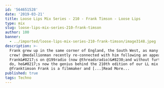 ```yaml
---
id: '564651528'
date: '2019-03-21'
title: Loose Lips Mix Series - 210 - Frank Timson - Loose Lips
type: mix
slug: loose-lips-mix-series-210-frank-timson
author: 100
banner:
  - ../imported/loose-lips-mix-series-210-frank-timson/image3148.jpeg
description: >-
  Frank grew up in the same corner of England, the South West, as many of the LL
  crew! @medallionman recently re-connected with him following an appearance of
  Frank&#8217;s on @199radio (now @threadsradio)&#8230;and without further to
  do, he&#8217;s now the genius behind the 210th edition of our LL mix series!
  @franktimson Frank is a filmmaker and [...]Read More...
published: true
tags: Techno
---
```


